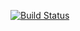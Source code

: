 [![Build Status](https://travis-ci.org/Echeers/Mq.svg?branch=master)](https://travis-ci.org/Echeers/Mq)